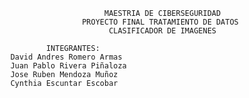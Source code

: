                              MAESTRIA DE CIBERSEGURIDAD             
                        PROYECTO FINAL TRATAMIENTO DE DATOS
                              CLASIFICADOR DE IMAGENES
                   
                INTEGRANTES:
        David Andres Romero Armas
        Juan Pablo Rivera Piñaloza
        Jose Ruben Mendoza Muñoz
        Cynthia Escuntar Escobar
  
  
  
